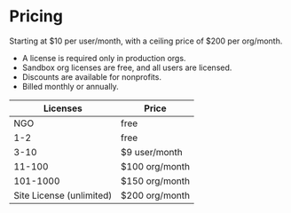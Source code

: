 # Pricing

Starting at $10 per user/month, with a ceiling price of $200 per org/month.

-   A license is required only in production orgs.
-   Sandbox org licenses are free, and all users are licensed.
-   Discounts are available for nonprofits.
-   Billed monthly or annually.

| Licenses                 | Price          |
| ------------------------ | -------------- |
| NGO                      | free           |
| 1-2                      | free           |
| 3-10                     | $9 user/month  |
| 11-100                   | $100 org/month |
| 101-1000                 | $150 org/month |
| Site License (unlimited) | $200 org/month |
